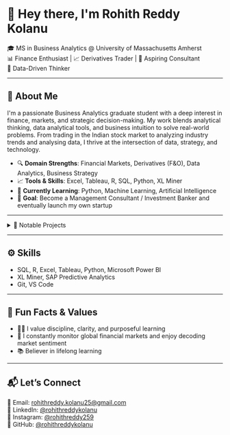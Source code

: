 # 👋 Hey there, I'm Rohith Reddy Kolanu

🎓 MS in Business Analytics @ University of Massachusetts Amherst  
📊 Finance Enthusiast | 📈 Derivatives Trader | 💼 Aspiring Consultant  
🧠 Data-Driven Thinker  

---

## 🚀 About Me

I'm a passionate Business Analytics graduate student with a deep interest in finance, markets, and strategic decision-making. My work blends analytical thinking, data analytical tools, and business intuition to solve real-world problems. From trading in the Indian stock market to analyzing industry trends and analysing data, I thrive at the intersection of data, strategy, and technology.

- 🔍 **Domain Strengths**: Financial Markets, Derivatives (F&O), Data Analytics, Business Strategy  
- 📈 **Tools & Skills**: Excel, Tableau, R, SQL, Python, XL Miner  
- 🧠 **Currently Learning**: Python, Machine Learning, Artificial Intelligence  
- 🎯 **Goal**: Become a Management Consultant / Investment Banker and eventually launch my own startup  

---

<details>
  <summary>💼 Notable Projects</summary>
## 📦 Amazon Product Rating and Review Analysis

➤ Conducted data-driven analysis on 1,000+ Amazon products to evaluate pricing strategies, customer reviews, and rating distributions.  
➤ Explored correlations between discount percentages, ratings, and review counts to assess the impact of promotions on customer perception.  
➤ Applied statistical techniques and data visualization to generate actionable insights for product improvement and marketing strategies.

---

## 🌎 The Optimal Places to Work & Live in USA

➤ Developed an interactive Excel dashboard to analyze state-wise economic, demographic, and quality-of-life indicators.  
➤ Designed dynamic charts, pivot tables, and automated calculations to enhance data interpretation.  
➤ Implemented data cleaning and transformation techniques for trend analysis and consistency.

---

## ₿ Factors Influencing Cryptocurrency Investment Decisions in India

➤ Investigates financial literacy, risk, expectations, social influence, and tax impacts on crypto investing.  
➤ Explores motivations like FOMO, blockchain utility, cross-border transactions, and diversification.  
➤ Uses a primary-source survey approach to gauge investor behavior, awareness, and exposure mediums.

---
</details>

---

## ⚙️ Skills

- SQL, R, Excel, Tableau, Python, Microsoft Power BI  
- XL Miner, SAP Predictive Analytics  
- Git, VS Code  

---

## 🏁 Fun Facts & Values

- 🧘‍♂️ I value discipline, clarity, and purposeful learning    
- 🧠 I constantly monitor global financial markets and enjoy decoding market sentiment    
- 📚 Believer in lifelong learning  

---

## 📬 Let’s Connect

📧 Email: rohithreddy.kolanu25@gmail.com  
🔗 LinkedIn: [@rohithreddykolanu](https://www.linkedin.com/in/rohith-reddy-kolanu/)  
📸 Instagram: [@rohithreddy259](https://www.instagram.com/rohithreddy259/)  
🐙 GitHub: [@rohithreddykolanu](https://github.com/Rohithreddykolanu)  

